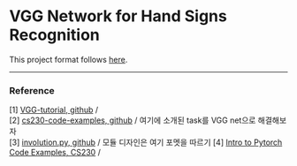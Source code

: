 # VGG Network for Hand Signs Recognition 

This project format follows [here](https://github.com/cs230-stanford/cs230-code-examples/tree/master/pytorch/vision).

















***

### Reference 

[1] [VGG-tutorial, github](https://github.com/DoranLyong/VGG-tutorial/blob/main/VGG_pytorch/models.py) / <br/>
[2] [cs230-code-examples, github](https://github.com/cs230-stanford/cs230-code-examples/tree/master/pytorch/vision) / 여기에 소개된 task를 VGG net으로 해결해보자 <br/>
[3] [involution.py, github](https://github.com/DoranLyong/Awesome_Tensor_Architecture/blob/main/Vision/tutorial01_involution/models/involution.py) / 모듈 디자인은 여기 포멧을 따르기 
[4] [Intro to Pytorch Code Examples, CS230](https://cs230.stanford.edu/blog/pytorch/) / 